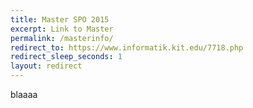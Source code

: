```yaml
---
title: Master SPO 2015
excerpt: Link to Master
permalink: /masterinfo/
redirect_to: https://www.informatik.kit.edu/7718.php
redirect_sleep_seconds: 1
layout: redirect
---
```


blaaaa
